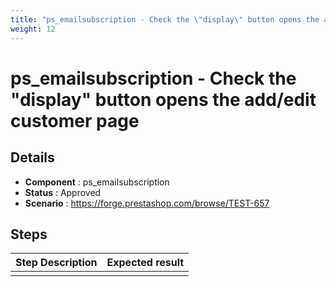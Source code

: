 ```yaml
---
title: "ps_emailsubscription - Check the \"display\" button opens the add/edit customer page"
weight: 12
---
```


# ps_emailsubscription - Check the \"display\" button opens the add/edit customer page
## Details
* **Component** : ps_emailsubscription
* **Status** : Approved
* **Scenario** : https://forge.prestashop.com/browse/TEST-657

## Steps
| Step Description | Expected result |
| ----- | ----- |
|  |  |